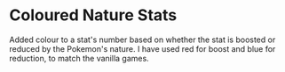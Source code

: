 # Coloured Nature Stats
Added colour to a stat's number based on whether the stat is boosted or reduced by the Pokemon's nature. I have used 
red for boost and blue for reduction, to match the vanilla games.